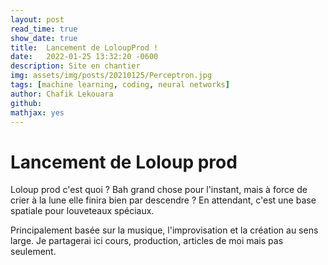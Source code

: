 ```yaml
---
layout: post
read_time: true
show_date: true
title:  Lancement de LoloupProd !
date:   2022-01-25 13:32:20 -0600
description: Site en chantier
img: assets/img/posts/20210125/Perceptron.jpg 
tags: [machine learning, coding, neural networks]
author: Chafik Lekouara
github:  
mathjax: yes
---
```


# Lancement de Loloup prod

Loloup prod c'est quoi ?
Bah grand chose pour l'instant, mais à force de crier à la lune elle finira bien par descendre ?
En attendant, c'est une base spatiale pour louveteaux spéciaux.

Principalement basée sur la musique, l'improvisation et la création au sens large.
Je partagerai ici cours, production, articles de moi mais pas seulement.